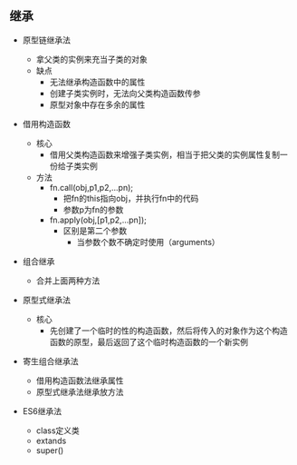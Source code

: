 ## 继承 ##
- 原型链继承法
	- 拿父类的实例来充当子类的对象
	- 缺点
		- 无法继承构造函数中的属性
		- 创建子类实例时，无法向父类构造函数传参
		- 原型对象中存在多余的属性
- 借用构造函数
	- 核心
		- 借用父类构造函数来增强子类实例，相当于把父类的实例属性复制一份给子类实例
	- 方法
		- fn.call(obj,p1,p2,...pn);
			- 把fn的this指向obj，并执行fn中的代码
			- 参数p为fn的参数
		- fn.apply(obj,[p1,p2,...pn]);
			- 区别是第二个参数
				- 当参数个数不确定时使用（arguments）

- 组合继承
	- 合并上面两种方法
- 原型式继承法
	- 核心
		- 先创建了一个临时的性的构造函数，然后将传入的对象作为这个构造函数的原型，最后返回了这个临时构造函数的一个新实例
		
- 寄生组合继承法
	- 借用构造函数法继承属性
	- 原型式继承法继承放方法
- ES6继承法
	- class定义类
	- extands
	- super()